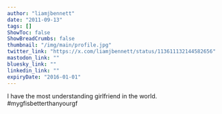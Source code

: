 ```yaml
---
author: "liamjbennett"
date: "2011-09-13"
tags: []
ShowToc: false
ShowBreadCrumbs: false
thumbnail: "/img/main/profile.jpg"
twitter_link: "https://x.com/liamjbennett/status/113611132144582656"
mastodon_link: ""
bluesky_link: ""
linkedin_link: ""
expiryDate: "2016-01-01"
---
```


I have the most understanding girlfriend in the world. #mygfisbetterthanyourgf

